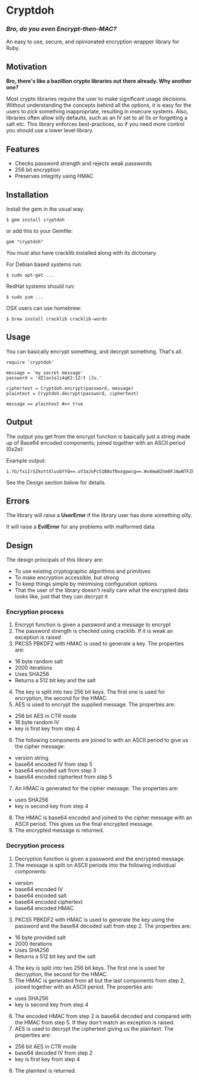 # Cryptdoh

### *Bro, do you even Encrypt-then-MAC?*

An easy to use, secure, and opinionated encryption wrapper library for Ruby.

## Motivation

**Bro, there's like a bazillion crypto libraries out there already. Why another one?**

Most crypto libraries require the user to make significant usage decisions. Without understanding the concepts behind all the options, it is easy for the users to pick something inappropriate, resulting in insecure systems. Also, libraries often allow silly defaults, such as an IV set to all 0s or forgetting a salt etc. This library enforces best-practices, so if you need more control you should use a lower level library.

## Features

* Checks password strength and rejects weak passwords
* 256 bit encryption
* Preserves integrity using HMAC

## Installation

Install the gem in the usual way:

    $ gem install cryptdoh

or add this to your Gemfile:

    gem "cryptdoh"

You must also have cracklib installed along with its dictionary.

For Debian based systems run:

    $ sudo apt-get ...

RedHat systems should run:

    $ sudo yum ...

OSX users can use homebrew:

    $ brew install cracklib cracklib-words

## Usage

You can basically encrypt something, and decrypt something. That's all.

    require 'cryptdoh'

    message = 'my secret message'
    password = 'dZ]av}a]i4qK2:1Z:t |Ju.'

    ciphertext = Cryptdoh.encrypt(password, message)
    plaintext = Cryptdoh.decrypt(password, ciphertext)

    message == plaintext #=> true

## Output

The output you get from the encrypt function is basically just a string made up of Base64 encoded components, joined together with an ASCII period (0x2e):

Example output:

    1.YG/fxiIrSZkvttXluubYYQ==.uY3aJoPcS1B8ofNxxgpwcg==.Wv4mw8Znm0FJAwNTFZhZmRs=.xAVyf0rzeCqgtNuTDDBQ7xbmBafG+mGxyH7KhH/BIRo=

See the Design section below for details.

## Errors

The library will raise a **UserError** if the library user has done something silly.

It will raise a **EvilError** for any problems with malformed data.

## Design

The design principals of this library are:

* To use existing cryptographic algorithms and primitives
* To make encryption accessible, but strong
* To keep things simple by minimising configuration options
* That the user of the library doesn't really care what the encrypted data looks like, just that they can decrypt it

### Encryption process

1. Encrypt function is given a password and a message to encrypt
2. The password strength is checked using cracklib. If it is weak an exception is raised
3. PKCS5 PBKDF2 with HMAC is used to generate a key. The properties are:
  * 16 byte random salt
  * 2000 iterations
  * Uses SHA256
  * Returns a 512 bit key and the salt
4. The key is split into two 256 bit keys. The first one is used for encryption, the second for the HMAC.
5. AES is used to encrypt the supplied message. The properties are:
  * 256 bit AES in CTR mode
  * 16 byte random IV
  * key is first key from step 4
6. The following components are joined to with an ASCII period to give us the cipher message:
  * version string
  * base64 encoded IV from step 5
  * base64 encoded salt from step 3
  * baes64 encoded ciphertext from step 5
7. An HMAC is generated for the cipher message. The properties are:
  * uses SHA256
  * key is second key from step 4
8. The HMAC is base64 encoded and joined to the cipher message with an ASCII period. This gives us the final encrypted message.
9. The encrypted message is returned.

### Decryption process

1. Decryption function is given a password and the encrypted message.
2. The message is split on ASCII periods into the following individual components:
  * version
  * base64 encoded IV
  * base64 encoded salt
  * base64 encoded ciphertext
  * base64 encoded HMAC
3. PKCS5 PBKDF2 with HMAC is used to generate the key using the password and the base64 decoded salt from step 2. The properties are:
  * 16 byte provided salt
  * 2000 iterations
  * Uses SHA256
  * Returns a 512 bit key and the salt
4. The key is split into two 256 bit keys. The first one is used for decryption, the second for the HMAC.
5. The HMAC is generated from all but the last components from step 2, joined together with an ASCII period. The properties are:
  * uses SHA256
  * key is second key from step 4
6. The encoded HMAC from step 2 is base64 decoded and compared with the HMAC from step 5. If they don't match an exception is raised.
7. AES is used to decrypt the ciphertext giving us the plaintext. The properties are:
  * 256 bit AES in CTR mode
  * base64 decoded IV from step 2
  * key is first key from step 4
8. The plaintext is returned.

